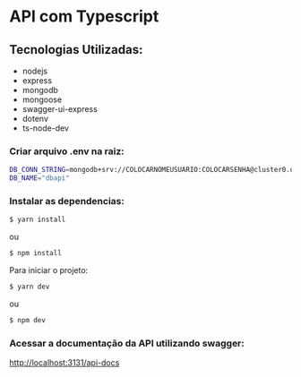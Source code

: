 # API com Typescript

## Tecnologias Utilizadas:
- nodejs
- express
- mongodb
- mongoose
- swagger-ui-express
- dotenv
- ts-node-dev

### Criar arquivo .env na raiz:
```bash
DB_CONN_STRING=mongodb+srv://COLOCARNOMEUSUARIO:COLOCARSENHA@cluster0.qhjsx.mongodb.net/COLOCARNOMEDABASEDEDADOS?retryWrites=true&w=majority
DB_NAME="dbapi"
```


### Instalar as dependencias:

```bash
$ yarn install
```
ou

```bash
$ npm install
```
Para iniciar o projeto:
```bash
$ yarn dev
```
ou
```bash
$ npm dev
```

### Acessar a documentação da API utilizando swagger:

[http://localhost:3131/api-docs](http://localhost:3131/api-docs)
